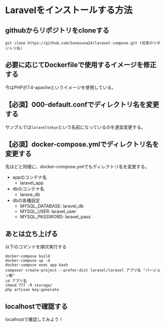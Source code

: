 # Laravelをインストールする方法

## githubからリポジトリをcloneする

```
git clone https://github.com/Sunasuna24/laravel-compose.git (任意のリポジトリ名)
```

## 必要に応じてDockerfileで使用するイメージを修正する

今はPHPが7.4-apacheというイメージを使用している。

## 【必須】000-default.confでディレクトリ名を変更する

サンプルでは`laraveltokyo`という名前になっているのを適宜変更する。

## 【必須】docker-compose.ymlでディレクトリ名を変更する

先ほどと同様に、docker-compose.ymlでもディレクトリ名を変更する。

- appのコンテナ名
    - laravel_app
- dbのコンテナ名
    - larave_db
- dbの各種設定
    - MYSQL_DATABASE: laravel_db
    - MYSQL_USER: laravel_user
    - MYSQL_PASSWORD: laravel_pass

## あとは立ち上げる

以下のコマンドを順次実行する

```
docker-compose build
docker-compose up -d
docker-compose exec app bash
composer create-project --prefer-dist laravel/laravel アプリ名 "バージョン数"
cd アプリ名
chmod 777 -R storage/
php artisan key:generate
```

## localhostで確認する

localhostで確認してみよう！
